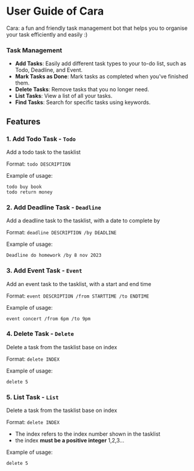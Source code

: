 # User Guide of Cara
Cara: a fun and friendly task management bot that helps you to organise your task efficiently and easily :)

### Task Management
- **Add Tasks**: Easily add different task types to your to-do list, such as Todo, Deadline, and Event.
- **Mark Tasks as Done**: Mark tasks as completed when you've finished them.
- **Delete Tasks**: Remove tasks that you no longer need.
- **List Tasks**: View a list of all your tasks.
- **Find Tasks**: Search for specific tasks using keywords.

## Features

### 1. Add Todo Task - `Todo` 

Add a todo task to the tasklist

Format: `todo DESCRIPTION`

Example of usage: 

```
todo buy book
todo return money 
```

### 2. Add Deadline Task - `Deadline` 

Add a deadline task to the tasklist, with a date to complete by

Format: `deadline DESCRIPTION /by DEADLINE`

Example of usage: 

```
Deadline do homework /by 8 nov 2023
```

### 3. Add Event Task - `Event` 

Add an event task to the tasklist, with a start and end time

Format: `event DESCRIPTION /from STARTTIME /to ENDTIME`

Example of usage: 

```
event concert /from 6pm /to 9pm
```

### 4. Delete Task - `Delete` 

Delete a task from the tasklist base on index

Format: `delete INDEX`

Example of usage: 

```
delete 5
```

### 5. List Task - `List` 

Delete a task from the tasklist base on index

Format: `delete INDEX`

- The index refers to the index number shown in the tasklist
- the index **must be a positive integer** 1,2,3...

Example of usage: 

```
delete 5
```

